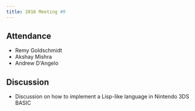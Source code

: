 ```yaml
---
title: 2016 Meeting #9
---
```


## Attendance

* Remy Goldschmidt
* Akshay Mishra
* Andrew D'Angelo

## Discussion

* Discussion on how to implement a Lisp-like language in Nintendo 3DS BASIC
